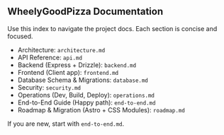 ## WheelyGoodPizza Documentation

Use this index to navigate the project docs. Each section is concise and focused.

- Architecture: `architecture.md`
- API Reference: `api.md`
- Backend (Express + Drizzle): `backend.md`
- Frontend (Client app): `frontend.md`
- Database Schema & Migrations: `database.md`
- Security: `security.md`
- Operations (Dev, Build, Deploy): `operations.md`
- End-to-End Guide (Happy path): `end-to-end.md`
- Roadmap & Migration (Astro + CSS Modules): `roadmap.md`

If you are new, start with `end-to-end.md`.


